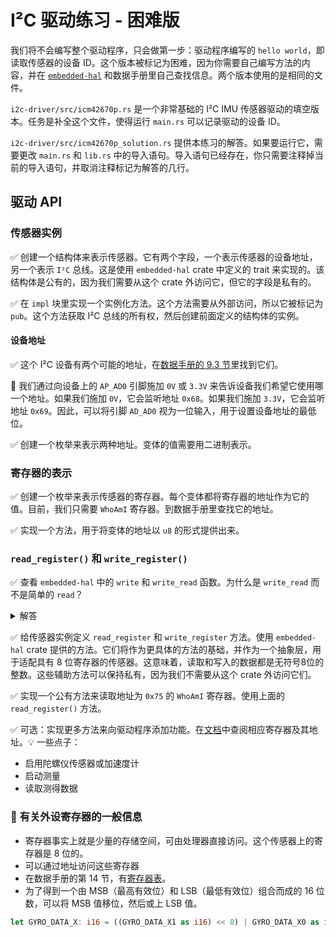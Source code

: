 # I²C 驱动练习 - 困难版

我们将不会编写整个驱动程序，只会做第一步：驱动程序编写的 `hello world`，即读取传感器的设备 ID。这个版本被标记为困难，因为你需要自己编写方法的内容，并在 [`embedded-hal`](https://docs.rs/embedded-hal/latest/embedded_hal/) 和数据手册里自己查找信息。两个版本使用的是相同的文件。

`i2c-driver/src/icm42670p.rs` 是一个非常基础的 I²C IMU 传感器驱动的填空版本。任务是补全这个文件，使得运行 `main.rs` 可以记录驱动的设备 ID。

`i2c-driver/src/icm42670p_solution.rs` 提供本练习的解答。如果要运行它，需要更改 `main.rs` 和 `lib.rs` 中的导入语句。导入语句已经存在，你只需要注释掉当前的导入语句，并取消注释标记为解答的几行。

## 驱动 API

### 传感器实例

 ✅ 创建一个结构体来表示传感器。它有两个字段，一个表示传感器的设备地址，另一个表示 `I²C` 总线。这是使用 `embedded-hal` crate 中定义的 trait 来实现的。该结构体是公有的，因为我们需要从这个 crate 外访问它，但它的字段是私有的。

 ✅ 在 `impl` 块里实现一个实例化方法。这个方法需要从外部访问，所以它被标记为 `pub`。这个方法获取 I²C 总线的所有权，然后创建前面定义的结构体的实例。


#### 设备地址

 ✅ 这个 I²C 设备有两个可能的地址，在[数据手册的 9.3 节](https://invensense.tdk.com/wp-content/uploads/2021/07/DS-000451-ICM-42670-P-v1.0.pdf)里找到它们。


🔎  我们通过向设备上的 `AP_AD0` 引脚施加 `0V` 或 `3.3V` 来告诉设备我们希望它使用哪一个地址。如果我们施加 `0V`，它会监听地址 `0x68`。如果我们施加 `3.3V`，它会监听地址 `0x69`。因此，可以将引脚 `AD_AD0` 视为一位输入，用于设置设备地址的最低位。

✅ 创建一个枚举来表示两种地址。变体的值需要用二进制表示。

### 寄存器的表示

✅ 创建一个枚举来表示传感器的寄存器。每个变体都将寄存器的地址作为它的值。目前，我们只需要 `WhoAmI` 寄存器。到数据手册里查找它的地址。

✅ 实现一个方法，用于将变体的地址以 `u8` 的形式提供出来。

### `read_register()` 和 `write_register()`

✅ 查看 `embedded-hal` 中的 `write` 和 `write_read` 函数。为什么是 `write_read` 而不是简单的 `read`？

<Details>
    <Summary>解答</Summary>
原因在于 I²C 协议的特性。我们需要先在 I²C 总线上写一个命令，来指定我们想要读取哪个寄存器。
</Details>

✅ 给传感器实例定义 `read_register` 和 `write_register` 方法。使用 `embedded-hal` crate 提供的方法。它们将作为更具体的方法的基础，并作为一个抽象层，用于适配具有 8 位寄存器的传感器。这意味着，读取和写入的数据都是无符号8位的整数。这些辅助方法可以保持私有，因为我们不需要从这个 crate 外访问它们。

✅ 实现一个公有方法来读取地址为 `0x75` 的 `WhoAmI` 寄存器。使用上面的 `read_register()` 方法。

✅ 可选：实现更多方法来向驱动程序添加功能。在[文档](https://invensense.tdk.com/wp-content/uploads/2021/07/DS-000451-ICM-42670-P-v1.0.pdf)中查阅相应寄存器及其地址。💡 一些点子：
* 启用陀螺仪传感器或加速度计
* 启动测量
* 读取测得数据

### 🔎 有关外设寄存器的一般信息

- 寄存器事实上就是少量的存储空间，可由处理器直接访问。这个传感器上的寄存器是 8 位的。
- 可以通过地址访问这些寄存器
- 在数据手册的第 14 节，有[寄存器表](https://invensense.tdk.com/wp-content/uploads/2021/07/DS-000451-ICM-42670-P-v1.0.pdf)。
- 为了得到一个由 MSB（最高有效位）和 LSB（最低有效位）组合而成的 16 位数，可以将 MSB 值移位，然后或上 LSB 值。
```rust
let GYRO_DATA_X: i16 = ((GYRO_DATA_X1 as i16) << 8) | GYRO_DATA_X0 as i16;
```
